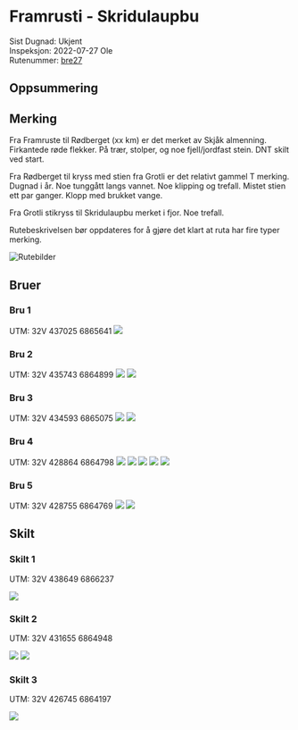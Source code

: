 # Framrusti - Skridulaupbu

Sist Dugnad: Ukjent  
Inspeksjon: 2022-07-27 Ole  
Rutenummer: [bre27](https://ut.no/rutebeskrivelse/135704/fra-pollfoss-til-skridulaupbu)  


## Oppsummering

## Merking

Fra Framruste til Rødberget (xx km) er det merket av Skjåk almenning. Firkantede røde flekker. På trær, stolper, og noe fjell/jordfast stein. DNT skilt ved start. 

Fra Rødberget til kryss med stien fra Grotli er det relativt gammel T merking. Dugnad i år. Noe tunggått langs vannet. Noe klipping og trefall. Mistet stien ett par ganger. Klopp med brukket vange. 

Fra Grotli stikryss til Skridulaupbu merket i fjor. Noe trefall.


Rutebeskrivelsen bør oppdateres for å gjøre det klart at ruta har fire typer merking. 

![Rutebilder](/bre27/rutebilder.jpg)


## Bruer

### Bru 1
UTM: 32V 437025 6865641 
![](/bre27/IMG_0053.JPG)

### Bru 2
UTM: 32V 435743 6864899 
![](/bre27/IMG_0058.JPG)
![](/bre27/IMG_0059.JPG)

### Bru 3
UTM: 32V 434593 6865075 
![](/bre27/IMG_0062.JPG)
![](/bre27/IMG_0063.JPG)

### Bru 4
UTM: 32V 428864 6864798 
![](/bre27/IMG_0068.JPG)
![](/bre27/IMG_0069.JPG)
![](/bre27/IMG_0070.JPG)
![](/bre27/IMG_0071.JPG)
![](/bre27/IMG_0072.JPG)

### Bru 5
UTM: 32V 428755 6864769 
![](/bre27/IMG_0073.JPG)
![](/bre27/IMG_0074.JPG)

## Skilt

### Skilt 1
UTM: 32V 438649 6866237

![](/bre27/IMG_0049.JPG)

### Skilt 2
UTM: 32V 431655 6864948 

![](/bre27/IMG_0066.JPG)
![](/bre27/IMG_0067.JPG)

### Skilt 3
UTM: 32V 426745 6864197

![](/bre27/IMG_0076.JPG)


